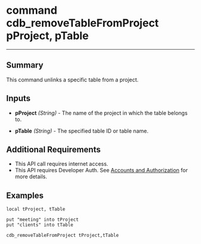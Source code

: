 # command cdb_removeTableFromProject pProject, pTable
---
## Summary
This command unlinks a specific table from a project.

## Inputs
* **pProject** *(String)* - The name of the project in which the table belongs to.

* **pTable** *(String)* - The specified table ID or table name.

## Additional Requirements
* This API call requires internet access.
* This API requires Developer Auth. See [Accounts and Authorization](AddingUsers.md) for more details.

## Examples
```livecodeserver
local tProject, tTable

put "meeting" into tProject
put "clients" into tTable

cdb_removeTableFromProject tProject,tTable
```